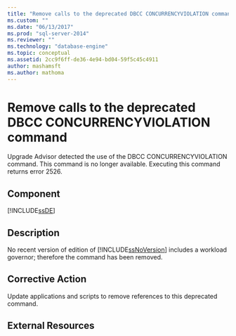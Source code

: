 ```yaml
---
title: "Remove calls to the deprecated DBCC CONCURRENCYVIOLATION command | Microsoft Docs"
ms.custom: ""
ms.date: "06/13/2017"
ms.prod: "sql-server-2014"
ms.reviewer: ""
ms.technology: "database-engine"
ms.topic: conceptual
ms.assetid: 2cc9f6ff-de36-4e94-bd04-59f5c45c4911
author: mashamsft
ms.author: mathoma
---
```

# Remove calls to the deprecated DBCC CONCURRENCYVIOLATION command
  Upgrade Advisor detected the use of the DBCC CONCURRENCYVIOLATION command. This command is no longer available. Executing this command returns error 2526.  
  
## Component  
 [!INCLUDE[ssDE](../../includes/ssde-md.md)]  
  
## Description  
 No recent version of edition of [!INCLUDE[ssNoVersion](../../includes/ssnoversion-md.md)] includes a workload governor; therefore the command has been removed.  
  
## Corrective Action  
 Update applications and scripts to remove references to this deprecated command.  
  
## External Resources  
  
